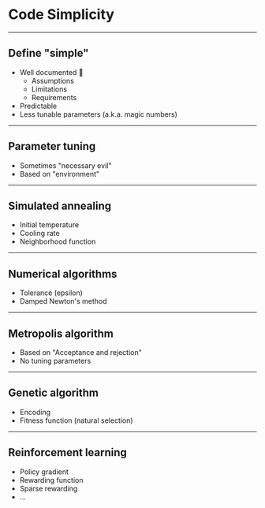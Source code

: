 # Code Simplicity

---

## Define "simple"

- Well documented 📝
    - Assumptions
    - Limitations
    - Requirements
- Predictable
- Less tunable parameters (a.k.a. magic numbers)

---

## Parameter tuning

- Sometimes "necessary evil"
- Based on "environment"

---

## Simulated annealing

- Initial temperature
- Cooling rate
- Neighborhood function

---

## Numerical algorithms

- Tolerance (epsilon)
- Damped Newton's method

---

## Metropolis algorithm

- Based on "Acceptance and rejection"
- No tuning parameters

---

## Genetic algorithm

- Encoding
- Fitness function (natural selection)

---

## Reinforcement learning

- Policy gradient
- Rewarding function
- Sparse rewarding
- ...
